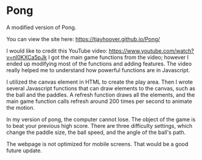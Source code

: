 # Pong
A modified version of Pong.

You can view the site here: https://tjayhoover.github.io/Pong/

I would like to credit this YouTube video: https://www.youtube.com/watch?v=nl0KXCa5pJk
I got the main game functions from the video; however I ended up modifying most of the functions and adding features.
The video really helped me to understand how powerful functions are in Javascript.

I utilized the canvas element in HTML to create the play area. Then I wrote several Javascript functions that can draw elements to the canvas, such as the ball and the paddles. A refresh function draws all the elements, and the main game function calls refresh around 200 times per second to animate the motion.

In my version of pong, the computer cannot lose. The object of the game is to beat your previous high score. There are three difficulty settings, which change the paddle size, the ball speed, and the angle of the ball's path.

The webpage is not optimized for mobile screens. That would be a good future update.
